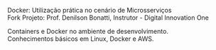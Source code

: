 Docker: Utilização prática no cenário de Microsserviços<br>
Fork Projeto: Prof. Denilson Bonatti, Instrutor - Digital Innovation One

Containers e Docker no ambiente de desenvolvimento.<br>
Conhecimentos básicos em Linux, Docker e AWS.
